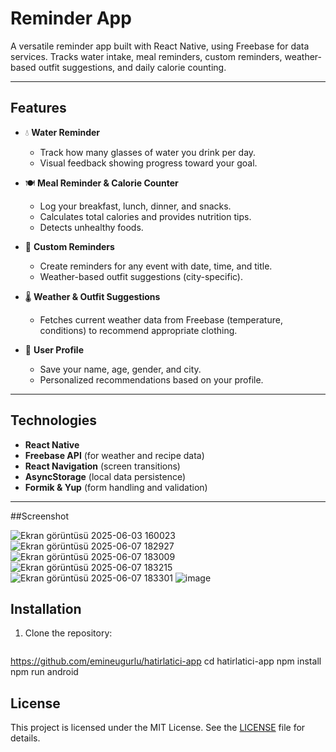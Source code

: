 # Reminder App

A versatile reminder app built with React Native, using Freebase for data services. Tracks water intake, meal reminders, custom reminders, weather-based outfit suggestions, and daily calorie counting.

---

## Features

- 💧 **Water Reminder**  
  - Track how many glasses of water you drink per day.  
  - Visual feedback showing progress toward your goal.

- 🍽️ **Meal Reminder & Calorie Counter**  
  - Log your breakfast, lunch, dinner, and snacks.  
  - Calculates total calories and provides nutrition tips.  
  - Detects unhealthy foods.

- 🔔 **Custom Reminders**  
  - Create reminders for any event with date, time, and title.  
  - Weather-based outfit suggestions (city-specific).

- 🌡️ **Weather & Outfit Suggestions**  
  - Fetches current weather data from Freebase (temperature, conditions) to recommend appropriate clothing.

- 📝 **User Profile**  
  - Save your name, age, gender, and city.  
  - Personalized recommendations based on your profile.

---

## Technologies

- **React Native**  
- **Freebase API** (for weather and recipe data)  
- **React Navigation** (screen transitions)  
- **AsyncStorage** (local data persistence)  
- **Formik & Yup** (form handling and validation)

---
##Screenshot

![Ekran görüntüsü 2025-06-03 160023](https://github.com/user-attachments/assets/7f8c9dc7-a42a-4e2b-bbc6-6202644f62aa)
![Ekran görüntüsü 2025-06-07 182927](https://github.com/user-attachments/assets/b31a6a06-78cd-4035-8201-6d4b68d9e418)
![Ekran görüntüsü 2025-06-07 183009](https://github.com/user-attachments/assets/a154ad67-beae-4e8e-972a-7ed60651f323)
![Ekran görüntüsü 2025-06-07 183215](https://github.com/user-attachments/assets/27374d42-7bf6-4b34-b0c3-af29b1214692)
![Ekran görüntüsü 2025-06-07 183301](https://github.com/user-attachments/assets/2cff56d2-2592-44e0-aba1-f24a2d5752bf)
![image](https://github.com/user-attachments/assets/c997d344-fb3e-4652-86b2-12f7206a4418)


## Installation

1. Clone the repository:  
   ```bash
  https://github.com/emineugurlu/hatirlatici-app
  cd hatirlatici-app
  npm install
  npm run android

## License

This project is licensed under the MIT License. See the [LICENSE](LICENSE) file for details.

